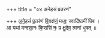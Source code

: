 +++
title = "०४ अनेहसं प्रतरणं"

+++
अ॒ने॒हसं॑ प्र॒तर॑णं वि॒वक्ष॑णं॒ मध्वः॒ स्वादि॑ष्ठमीं पिब ।  
आ यथा॑ मन्दसा॒नः कि॒रासि॑ नः॒ प्र क्षु॒द्रेव॒ त्मना॑ धृ॒षत् ॥